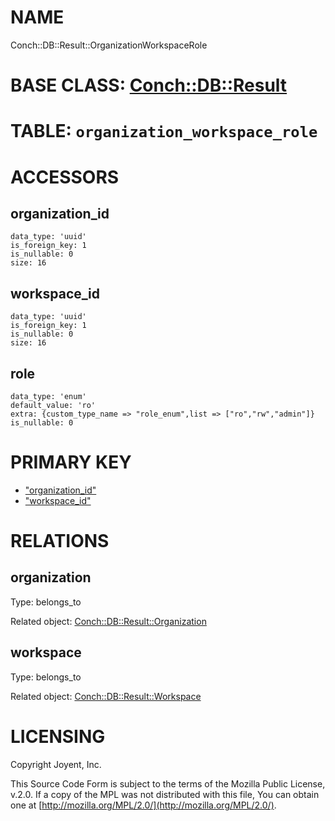 # NAME

Conch::DB::Result::OrganizationWorkspaceRole

# BASE CLASS: [Conch::DB::Result](../modules/Conch::DB::Result)

# TABLE: `organization_workspace_role`

# ACCESSORS

## organization\_id

```
data_type: 'uuid'
is_foreign_key: 1
is_nullable: 0
size: 16
```

## workspace\_id

```
data_type: 'uuid'
is_foreign_key: 1
is_nullable: 0
size: 16
```

## role

```
data_type: 'enum'
default_value: 'ro'
extra: {custom_type_name => "role_enum",list => ["ro","rw","admin"]}
is_nullable: 0
```

# PRIMARY KEY

- ["organization\_id"](#organization_id)
- ["workspace\_id"](#workspace_id)

# RELATIONS

## organization

Type: belongs\_to

Related object: [Conch::DB::Result::Organization](../modules/Conch::DB::Result::Organization)

## workspace

Type: belongs\_to

Related object: [Conch::DB::Result::Workspace](../modules/Conch::DB::Result::Workspace)

# LICENSING

Copyright Joyent, Inc.

This Source Code Form is subject to the terms of the Mozilla Public License,
v.2.0. If a copy of the MPL was not distributed with this file, You can obtain
one at [http://mozilla.org/MPL/2.0/](http://mozilla.org/MPL/2.0/).
